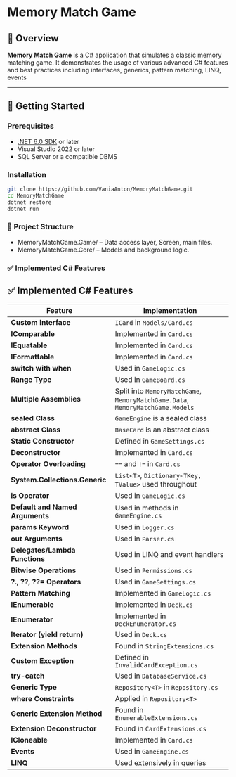 # Memory Match Game

## 🧠 Overview

**Memory Match Game** is a C# application that simulates a classic memory matching game. It demonstrates the usage of various advanced C# features and best practices including interfaces, generics, pattern matching, LINQ, events

---

## 🚀 Getting Started


### Prerequisites

- [.NET 6.0 SDK](https://dotnet.microsoft.com/en-us/download) or later
- Visual Studio 2022 or later
- SQL Server or a compatible DBMS

### Installation

```bash
git clone https://github.com/VaniaAnton/MemoryMatchGame.git
cd MemoryMatchGame
dotnet restore
dotnet run
```
### 📁 Project Structure
- MemoryMatchGame.Game/ – Data access layer, Screen, main files.
- MemoryMatchGame.Core/ – Models and background logic.

### ✅ Implemented C# Features
## ✅ Implemented C# Features

| Feature | Implementation |
|--------|----------------|
| **Custom Interface** | `ICard` in `Models/Card.cs` |
| **IComparable<T>** | Implemented in `Card.cs` |
| **IEquatable<T>** | Implemented in `Card.cs` |
| **IFormattable** | Implemented in `Card.cs` |
| **switch with when** | Used in `GameLogic.cs` |
| **Range Type** | Used in `GameBoard.cs` |
| **Multiple Assemblies** | Split into `MemoryMatchGame`, `MemoryMatchGame.Data`, `MemoryMatchGame.Models` |
| **sealed Class** | `GameEngine` is a sealed class |
| **abstract Class** | `BaseCard` is an abstract class |
| **Static Constructor** | Defined in `GameSettings.cs` |
| **Deconstructor** | Implemented in `Card.cs` |
| **Operator Overloading** | `==` and `!=` in `Card.cs` |
| **System.Collections.Generic** | `List<T>`, `Dictionary<TKey, TValue>` used throughout |
| **is Operator** | Used in `GameLogic.cs` |
| **Default and Named Arguments** | Used in methods in `GameEngine.cs` |
| **params Keyword** | Used in `Logger.cs` |
| **out Arguments** | Used in `Parser.cs` |
| **Delegates/Lambda Functions** | Used in LINQ and event handlers |
| **Bitwise Operations** | Used in `Permissions.cs` |
| **?., ??, ??= Operators** | Used in `GameSettings.cs` |
| **Pattern Matching** | Implemented in `GameLogic.cs` |
| **IEnumerable<T>** | Implemented in `Deck.cs` |
| **IEnumerator<T>** | Implemented in `DeckEnumerator.cs` |
| **Iterator (yield return)** | Used in `Deck.cs` |
| **Extension Methods** | Found in `StringExtensions.cs` |
| **Custom Exception** | Defined in `InvalidCardException.cs` |
| **try-catch** | Used in `DatabaseService.cs` |
| **Generic Type** | `Repository<T>` in `Repository.cs` |
| **where Constraints** | Applied in `Repository<T>` |
| **Generic Extension Method** | Found in `EnumerableExtensions.cs` |
| **Extension Deconstructor** | Found in `CardExtensions.cs` |
| **ICloneable** | Implemented in `Card.cs` |
| **Events** | Used in `GameEngine.cs` |
| **LINQ** | Used extensively in queries |
